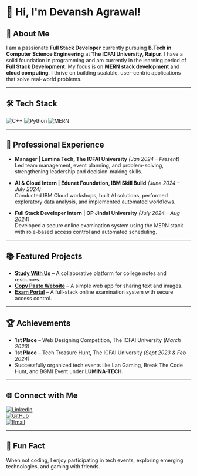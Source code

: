 # 👋 Hi, I'm Devansh Agrawal!

## 📄 About Me
I am a passionate **Full Stack Developer** currently pursuing **B.Tech in Computer Science Engineering** at **The ICFAI University, Raipur**. I have a solid foundation in programming and am currently in the learning period of **Full Stack Development**. My focus is on **MERN stack development** and **cloud computing**. I thrive on building scalable, user-centric applications that solve real-world problems.

---

## 🛠️ Tech Stack
![C++](https://img.shields.io/badge/C++-00599C?style=for-the-badge&logo=cplusplus&logoColor=white)
![Python](https://img.shields.io/badge/Python-3776AB?style=for-the-badge&logo=python&logoColor=white)
![MERN](https://img.shields.io/badge/MERN-3C873A?style=for-the-badge&logo=mongodb&logoColor=white)

---

## 💼 Professional Experience

- **Manager | Lumina Tech, The ICFAI University** *(Jan 2024 – Present)*  
  Led team management, event planning, and problem-solving, strengthening leadership and decision-making skills.

- **AI & Cloud Intern | Edunet Foundation, IBM Skill Build** *(June 2024 – July 2024)*  
  Conducted IBM Cloud workshops, built AI solutions, performed exploratory data analysis, and implemented automated workflows.

- **Full Stack Developer Intern | OP Jindal University** *(July 2024 – Aug 2024)*  
  Developed a secure online examination system using the MERN stack with role-based access control and automated scheduling.

---

## 📚 Featured Projects

- **[Study With Us](https://studywithus.vercel.app/)** – A collaborative platform for college notes and resources.
- **[Copy Paste Website](https://copypaste-one.vercel.app/)** – A simple web app for sharing text and images.
- **[Exam Portal](https://github.com/thedevanshagrawal/exam-portal)** – A full-stack online examination system with secure access control.

---

## 🏆 Achievements

- **1st Place** – Web Designing Competition, The ICFAI University *(March 2023)*  
- **1st Place** – Tech Treasure Hunt, The ICFAI University *(Sept 2023 & Feb 2024)*  
- Successfully organized tech events like Lan Gaming, Break The Code Hunt, and BGMI Event under **LUMINA-TECH**.

---

## 🌐 Connect with Me
[![LinkedIn](https://img.shields.io/badge/LinkedIn-blue?style=for-the-badge&logo=linkedin)](https://www.linkedin.com/in/devansh-agrawal-ab0480255/)  
[![GitHub](https://img.shields.io/badge/GitHub-black?style=for-the-badge&logo=github)](https://github.com/thedevanshagrawal)  
[![Email](https://img.shields.io/badge/Email-D14836?style=for-the-badge&logo=gmail&logoColor=white)](mailto:agrawaldevansh27@gmail.com)  

---

## 🤖 Fun Fact
When not coding, I enjoy participating in tech events, exploring emerging technologies, and gaming with friends.
